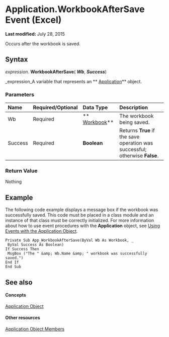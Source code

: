 
# Application.WorkbookAfterSave Event (Excel)

 **Last modified:** July 28, 2015

Occurs after the workbook is saved.

## Syntax

 _expression_. **WorkbookAfterSave**( **_Wb_**,  **_Success_**)

 _expression_A variable that represents an  ** [Application](19b73597-5cf9-4f56-8227-b5211f657f6f.md)** object.


### Parameters



|**Name**|**Required/Optional**|**Data Type**|**Description**|
|:-----|:-----|:-----|:-----|
|Wb|Required| ** [Workbook](8c00aa60-c974-eed3-0812-3c9625eb0d4c.md)**|The workbook being saved.|
|Success|Required| **Boolean**|Returns  **True** if the save operation was successful; otherwise **False**.|

### Return Value

Nothing


## Example

The following code example displays a message box if the workbook was successfully saved. This code must be placed in a class module and an instance of that class must be correctly initialized. For more information about how to use event procedures with the  **Application** object, see [Using Events with the Application Object](0063feba-47fd-29be-d2d5-8fcf47e70cbc.md).


```
Private Sub App_WorkbookAfterSave(ByVal Wb As Workbook, _ 
 ByVal Success As Boolean) 
If Success Then 
 MsgBox ("The " &amp; Wb.Name &amp; " workbook was successfully saved.") 
End If 
End Sub
```


## See also


#### Concepts


 [Application Object](19b73597-5cf9-4f56-8227-b5211f657f6f.md)
#### Other resources


 [Application Object Members](4cb9ca42-8d07-cc9c-2d80-4eb9a5921e1e.md)
